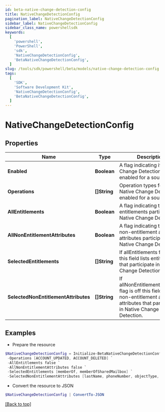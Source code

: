```yaml
---
id: beta-native-change-detection-config
title: NativeChangeDetectionConfig
pagination_label: NativeChangeDetectionConfig
sidebar_label: NativeChangeDetectionConfig
sidebar_class_name: powershellsdk
keywords:
  [
    'powershell',
    'PowerShell',
    'sdk',
    'NativeChangeDetectionConfig',
    'BetaNativeChangeDetectionConfig',
  ]
slug: /tools/sdk/powershell/beta/models/native-change-detection-config
tags:
  [
    'SDK',
    'Software Development Kit',
    'NativeChangeDetectionConfig',
    'BetaNativeChangeDetectionConfig',
  ]
---
```


# NativeChangeDetectionConfig

## Properties

| Name | Type | Description | Notes |
| --- | --- | --- | --- |
| **Enabled** | **Boolean** | A flag indicating if Native Change Detection is enabled for a source. | [optional] [default to $false] |
| **Operations** | **[]String** | Operation types for which Native Change Detection is enabled for a source. | [optional] |
| **AllEntitlements** | **Boolean** | A flag indicating that all entitlements participate in Native Change Detection. | [optional] [default to $false] |
| **AllNonEntitlementAttributes** | **Boolean** | A flag indicating that all non-entitlement account attributes participate in Native Change Detection. | [optional] [default to $false] |
| **SelectedEntitlements** | **[]String** | If allEntitlements flag is off this field lists entitlements that participate in Native Change Detection. | [optional] |
| **SelectedNonEntitlementAttributes** | **[]String** | If allNonEntitlementAttributes flag is off this field lists non-entitlement account attributes that participate in Native Change Detection. | [optional] |

## Examples

- Prepare the resource

```powershell
$NativeChangeDetectionConfig = Initialize-BetaNativeChangeDetectionConfig  -Enabled true `
 -Operations [ACCOUNT_UPDATED, ACCOUNT_DELETED] `
 -AllEntitlements false `
 -AllNonEntitlementAttributes false `
 -SelectedEntitlements [memberOf, memberOfSharedMailbox] `
 -SelectedNonEntitlementAttributes [lastName, phoneNumber, objectType, servicePrincipalName]
```

- Convert the resource to JSON

```powershell
$NativeChangeDetectionConfig | ConvertTo-JSON
```

[[Back to top]](#)
